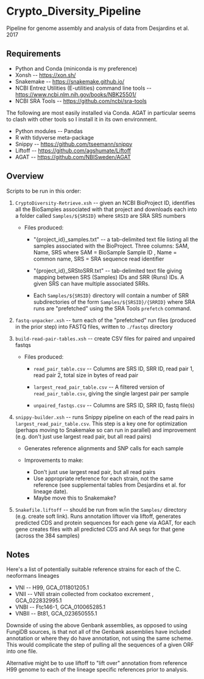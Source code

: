 # Crypto_Diversity_Pipeline

Pipeline for genome assembly and analysis of data from Desjardins et al. 2017


## Requirements

* Python and Conda (miniconda is my preference)
* Xonsh -- https://xon.sh/
* Snakemake -- https://snakemake.github.io/
* NCBI Entrez Utilities (E-utilities) command line tools -- https://www.ncbi.nlm.nih.gov/books/NBK25501/
* NCBI SRA Tools -- https://github.com/ncbi/sra-tools


The following are most easily installed via Conda. AGAT in particular seems to clash with other tools so I install it in its own environment.

* Python modules -- Pandas
* R with tidyverse meta-package
* Snippy -- https://github.com/tseemann/snippy
* Liftoff -- https://github.com/agshumate/Liftoff
* AGAT -- https://github.com/NBISweden/AGAT
  


## Overview

Scripts to be run in this order:

1. `CryptoDiversity-Retrieve.xsh` -- given an NCBI BioProject ID, identifies all the BioSamples associated with that project and downloads each into a folder called `Samples/${SRSID}` where `SRSID` are SRA SRS numbers
  
    * Files produced:
      
      * "{project_id}_samples.txt" -- a tab-delimited text file listing all the samples associated with the BioProject.  Three columns: SAM, Name, SRS  where SAM = BioSample Sample ID , Name = common name, SRS = SRA sequence read identifier
      
      * "{project_id}_SRStoSRR.txt" -- tab-delimited text file giving mapping between SRS (Samples) IDs and SRR (Runs) IDs. A given SRS can have multiple associated SRRs. 
      
      * Each `Samples/${SRSID}` directory will contain a number of SRR subdirectories of the form `Samples/${SRSID}/{SRRID}` where SRA runs are "prefetched" using the SRA Tools `prefetch` command.


2. `fastq-unpacker.xsh` -- turn each of the "prefetched" run files (produced in the prior step) into FASTQ files, written to `./fastqs` directory

3. `build-read-pair-tables.xsh` -- create CSV files for paired and unpaired fastqs
   * Files produced:
  
     * `read_pair_table.csv` -- Columns are SRS ID, SRR ID, read pair 1, read pair 2, total size in bytes of read pair

     * `largest_read_pair_table.csv` -- A filtered version of `read_pair_table.csv`, giving the single largest pair per sample
  
     * `unpaired_fastqs.csv` -- Columns are SRS ID, SRR ID, fastq file(s)


4. `snippy-builder.xsh` -- runs Snippy pipeline on each of the read pairs in `largest_read_pair_table.csv`.  This step is a key one for optimization (perhaps moving to Snakemake so can run in parallel) and improvement (e.g. don't just use largest read pair, but all read pairs)
    
    * Generates reference alignments and SNP calls for each sample

    * Improvements to make: 
      * Don't just use largest read pair, but all read pairs
      * Use appropriate reference for each strain, not the same reference (see supplemental tables from Desjardins et al. for lineage date).
      * Maybe move this to Snakemake?


5. `Snakefile.liftoff` -- should be run from w/in the `Samples/` directory (e.g. create soft link).  Runs annotation liftover via liftoff, generates predicted CDS and protein sequences for each gene via AGAT, for each gene creates files with all predicted CDS and AA seqs for that gene (across the 384 samples)





## Notes

Here's a list of potentially suitable reference strains for each of the C. neoformans lineages

* VNI -- H99, GCA_011801205.1
* VNII -- VNII strain collected from cockatoo excrement , GCA_022832995.1
* VNBI -- Ftc146-1, GCA_010065285.1
* VNBII -- Bt81, GCA_023650555.1

Downside of using the above Genbank assemblies, as opposed to using FungiDB sources, is that not all of the Genbank assemblies have included annotation or where they do have annotation, not using the same scheme.  This would complicate the step of pulling all the sequences of a given ORF into one file.

Alternative might be to use liftoff to "lift over" annotation from reference H99 genome to each of the lineage specific references prior to analysis.

